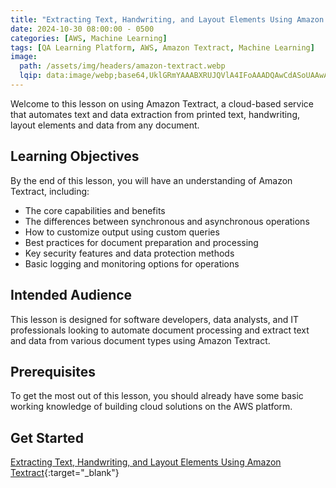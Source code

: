 ```yaml
---
title: "Extracting Text, Handwriting, and Layout Elements Using Amazon Textract"
date: 2024-10-30 08:00:00 - 0500
categories: [AWS, Machine Learning]
tags: [QA Learning Platform, AWS, Amazon Textract, Machine Learning]
image: 
  path: /assets/img/headers/amazon-textract.webp
  lqip: data:image/webp;base64,UklGRmYAAABXRUJQVlA4IFoAAADQAwCdASoUAAwAPzmEuVOvKKWisAgB4CcJYgCdACFazyUXtSjpVQAA/trKsjxeeO6SFMA0HVxmid3QwqnVyekAtrHvrXZp/ZxM/q+ANl/36w2/WvlNkWKQAAA=
---
```


Welcome to this lesson on using Amazon Textract, a cloud-based service that automates text and data extraction from printed text, handwriting, layout elements and data from any document.

## Learning Objectives
By the end of this lesson, you will have an understanding of Amazon Textract, including:
- The core capabilities and benefits
- The differences between synchronous and asynchronous operations
- How to customize output using custom queries
- Best practices for document preparation and processing
- Key security features and data protection methods
- Basic logging and monitoring options for operations

## Intended Audience 
This lesson is designed for software developers, data analysts, and IT professionals looking to automate document processing and extract text and data from various document types using Amazon Textract.

## Prerequisites 
To get the most out of this lesson, you should already have some basic working knowledge of building cloud solutions on the AWS platform.

## Get Started
[Extracting Text, Handwriting, and Layout Elements Using Amazon Textract](https://platform.qa.com/course/extracting-text-handwriting-and-layout-elements-using-amazon-textract-1/introduction-1729679323548){:target="_blank"}